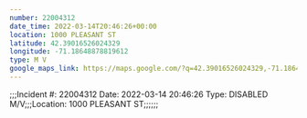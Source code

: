 ```yaml
---
number: 22004312
date_time: 2022-03-14T20:46:26+00:00
location: 1000 PLEASANT ST
latitude: 42.39016526024329
longitude: -71.18648878819612
type: M V
google_maps_link: https://maps.google.com/?q=42.39016526024329,-71.18648878819612
---
```


;;;Incident #: 22004312  Date: 2022-03-14 20:46:26   Type: DISABLED M/V;;;Location: 1000 PLEASANT ST;;;;;;
